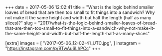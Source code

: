 +++
date = 2017-05-06 12:02:41
title = "What is the logic behind smaller loaves of bread that are then too small to fit things into a sandwich? Why not make it the same height and width but half the length (half as many slices)?"
slug = "2017/what-is-the-logic-behind-smaller-loaves-of-bread-that-are-then-too-small-to-fit-things-into-a-sandwich-why-not-make-it-the-same-height-and-width-but-half-the-length-half-as-many-slices"

[extra]
images = [
    "/2017-05-06_12-02-41_UTC.jpg",
]
instagram = "https://instagram.com/p/BTwAu6LhPCc"
+++

